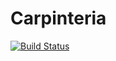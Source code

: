 # Carpinteria

[![Build Status](https://api.travis-ci.org/Dipiert/carpinteria.svg?branch=master)](https://travis-ci.org/Dipiert/carpinteria)
